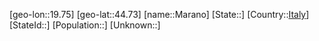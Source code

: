 ﻿---
location: [44.73,19.75]
type: City
tags:
- geo/City


SpocWebEntityId: 32264
isDeleted: false
confidential: public

---
[geo-lon::19.75]
[geo-lat::44.73]
[name::Marano]
[State::]
[Country::[Italy](geo/Continent/Europe/Italy.md)]
[StateId::]
[Population::]
[Unknown::]

